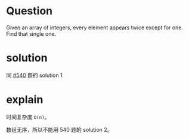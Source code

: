 # Question
Given an array of integers, every element appears twice except for one. Find that single one.

# solution
同 <u>[#540](https://github.com/chenxinlong/leetcode/blob/master/go/draft/%23540%20single%20element%20in%20a%20sorted%20array.md)</u> 题的 solution 1
# explain
时间复杂度 ```O(n)```。 

数组无序，所以不能用 540 题的 solution 2。
